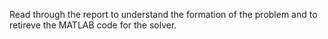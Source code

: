Read through the report to understand the formation of the problem and to retireve the MATLAB code for the solver.
